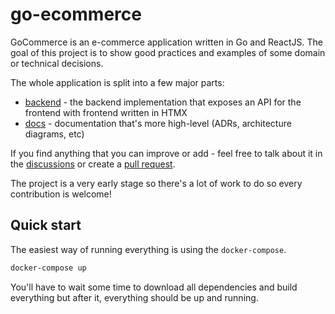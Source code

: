 # go-ecommerce

GoCommerce is an e-commerce application written in Go and ReactJS. The goal of this project is to show good practices and examples of some domain or technical decisions.

The whole application is split into a few major parts:

* [backend](https://github.com/nivesh852/ecommerce/tree/main/backend%20) - the backend implementation that exposes an API for the frontend with frontend written in HTMX
* [docs](./docs) - documentation that's more high-level (ADRs, architecture diagrams, etc)

If you find anything that you can improve or add - feel free to talk about it in the [discussions](https://github.com/nivesh852/ecommerce/discussions) or create a [pull request](https://github.com/nivesh852/ecommerce/pulls).

The project is a very early stage so there's a lot of work to do so every contribution is welcome!


## Quick start

The easiest way of running everything is using the `docker-compose`.

```sh
docker-compose up
```

You'll have to wait some time to download all dependencies and build everything but after it, everything should be up and running.
